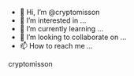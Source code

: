 - 👋 Hi, I’m @cryptomisson
- 👀 I’m interested in ...
- 🌱 I’m currently learning ...
- 💞️ I’m looking to collaborate on ...
- 📫 How to reach me ...

<!---
cryptomisson/cryptomisson is a ✨ special ✨ repository because its `README.md` (this file) appears on your GitHub profile.
You can click the Preview link to take a look at your changes.
--->cryptomisson
